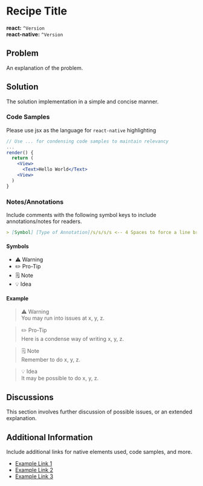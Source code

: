 # Recipe Title
**react:** `^Version` <br>
**react-native:** `^Version`

## Problem
An explanation of the problem.

## Solution
The solution implementation in a simple and concise manner.

### Code Samples
Please use jsx as the language for `react-native` highlighting

```jsx
// Use ... for condensing code samples to maintain relevancy
... 
render() {
  return (
    <View>
      <Text>Hello World</Text>
    <View>
  )
}
```

### Notes/Annotations
Include comments with the following symbol keys to include annotations/notes for readers.
```md
> [Symbol] [Type of Annotation]/s/s/s/s <-- 4 Spaces to force a line break
```
#### Symbols
- ⚠️ Warning
- ✏️ Pro-Tip    
- 🗒 Note    
- 💡 Idea    

#### Example

> ⚠️ Warning    
> You may run into issues at x, y, z.

> ✏️ Pro-Tip    
> Here is a condense way of writing x, y, z.

> 🗒 Note    
> Remember to do x, y, z.

> 💡 Idea    
> It may be possible to do x, y, z.

## Discussions
This section involves further discussion of possible issues, or an extended explanation.

## Additional Information
Include additional links for native elements used, code samples, and more.
- [Example Link 1](link)
- [Example Link 2](link)
- [Example Link 3](link)

